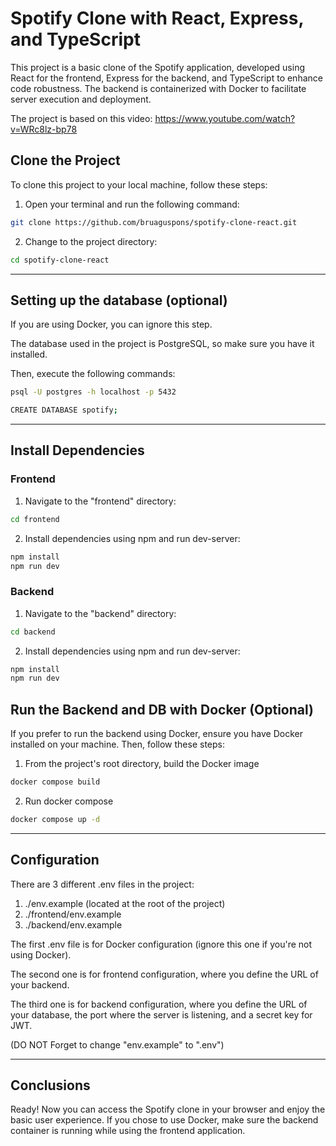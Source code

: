 # Spotify Clone with React, Express, and TypeScript

This project is a basic clone of the Spotify application, developed using React for the frontend, Express for the backend, and TypeScript to enhance code robustness. The backend is containerized with Docker to facilitate server execution and deployment.

The project is based on this video: https://www.youtube.com/watch?v=WRc8lz-bp78

## Clone the Project

To clone this project to your local machine, follow these steps:

1. Open your terminal and run the following command:

```bash
git clone https://github.com/bruaguspons/spotify-clone-react.git
```

2. Change to the project directory:

```bash
cd spotify-clone-react
```

---

## Setting up the database  (optional)
If you are using Docker, you can ignore this step.

The database used in the project is PostgreSQL, so make sure you have it installed.

Then, execute the following commands:

```bash
psql -U postgres -h localhost -p 5432
```

```bash
CREATE DATABASE spotify;
```

---

## Install Dependencies

### Frontend

1. Navigate to the "frontend" directory:
```bash
cd frontend
```

2. Install dependencies using npm and run dev-server:
```bash
npm install
npm run dev
```

### Backend

1. Navigate to the "backend" directory:
```bash
cd backend
```

2. Install dependencies using npm and run dev-server:
```bash
npm install
npm run dev
```

## Run the Backend and DB with Docker (Optional)
If you prefer to run the backend using Docker, ensure you have Docker installed on your machine. Then, follow these steps:

1. From the project's root directory, build the Docker image

```bash
docker compose build
```

2. Run docker compose
```bash
docker compose up -d
```

---

## Configuration

There are 3 different .env files in the project:
1. ./env.example (located at the root of the project)
2. ./frontend/env.example
3. ./backend/env.example

The first .env file is for Docker configuration (ignore this one if you're not using Docker).

The second one is for frontend configuration, where you define the URL of your backend.

The third one is for backend configuration, where you define the URL of your database, the port where the server is listening, and a secret key for JWT.

(DO NOT Forget to change "env.example" to ".env")

---
## Conclusions

Ready! Now you can access the Spotify clone in your browser and enjoy the basic user experience. If you chose to use Docker, make sure the backend container is running while using the frontend application.